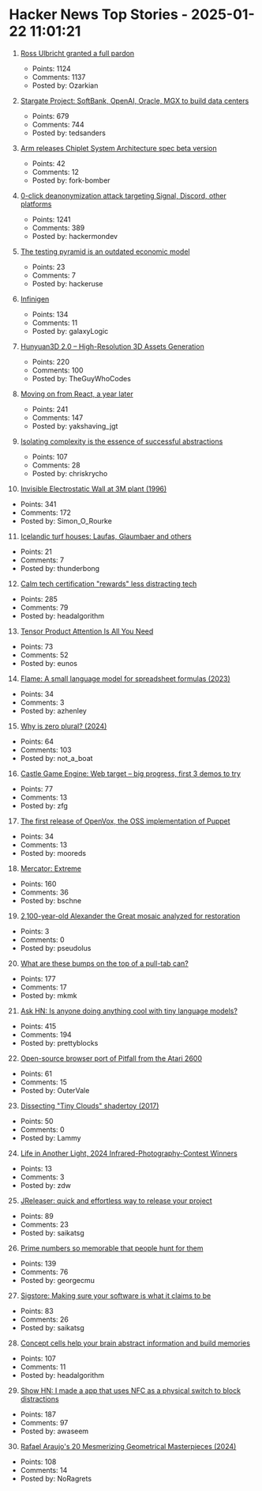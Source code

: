 # Hacker News Top Stories - 2025-01-22 11:01:21

1. [Ross Ulbricht granted a full pardon](https://twitter.com/Free_Ross/status/1881851923005165704)
   - Points: 1124
   - Comments: 1137
   - Posted by: Ozarkian

2. [Stargate Project: SoftBank, OpenAI, Oracle, MGX to build data centers](https://apnews.com/article/trump-ai-openai-oracle-softbank-son-altman-ellison-be261f8a8ee07a0623d4170397348c41)
   - Points: 679
   - Comments: 744
   - Posted by: tedsanders

3. [Arm releases Chiplet System Architecture spec beta version](https://newsroom.arm.com/blog/arm-chiplet-system-architecture-accelerating-evolution-of-silicon)
   - Points: 42
   - Comments: 12
   - Posted by: fork-bomber

4. [0-click deanonymization attack targeting Signal, Discord, other platforms](https://gist.github.com/hackermondev/45a3cdfa52246f1d1201c1e8cdef6117)
   - Points: 1241
   - Comments: 389
   - Posted by: hackermondev

5. [The testing pyramid is an outdated economic model](https://www.wiremock.io/post/rethinking-the-testing-pyramid)
   - Points: 23
   - Comments: 7
   - Posted by: hackeruse

6. [Infinigen](https://infinigen.org/)
   - Points: 134
   - Comments: 11
   - Posted by: galaxyLogic

7. [Hunyuan3D 2.0 – High-Resolution 3D Assets Generation](https://github.com/Tencent/Hunyuan3D-2)
   - Points: 220
   - Comments: 100
   - Posted by: TheGuyWhoCodes

8. [Moving on from React, a year later](https://kellysutton.com/2025/01/18/moving-on-from-react-a-year-later.html)
   - Points: 241
   - Comments: 147
   - Posted by: yakshaving_jgt

9. [Isolating complexity is the essence of successful abstractions](https://v5.chriskrycho.com/journal/essence-of-successful-abstractions/)
   - Points: 107
   - Comments: 28
   - Posted by: chriskrycho

10. [Invisible Electrostatic Wall at 3M plant (1996)](http://amasci.com/weird/unusual/e-wall.html)
   - Points: 341
   - Comments: 172
   - Posted by: Simon_O_Rourke

11. [Icelandic turf houses: Laufas, Glaumbaer and others](https://rachelsruminations.com/icelandic-turf-houses-laufas-glaumbaer/)
   - Points: 21
   - Comments: 7
   - Posted by: thunderbong

12. [Calm tech certification "rewards" less distracting tech](https://spectrum.ieee.org/calm-tech)
   - Points: 285
   - Comments: 79
   - Posted by: headalgorithm

13. [Tensor Product Attention Is All You Need](https://arxiv.org/abs/2501.06425)
   - Points: 73
   - Comments: 52
   - Posted by: eunos

14. [Flame: A small language model for spreadsheet formulas (2023)](https://arxiv.org/abs/2301.13779)
   - Points: 34
   - Comments: 3
   - Posted by: azhenley

15. [Why is zero plural? (2024)](https://ell.stackexchange.com/questions/352455/why-is-zero-plural)
   - Points: 64
   - Comments: 103
   - Posted by: not_a_boat

16. [Castle Game Engine: Web target – big progress, first 3 demos to try](https://castle-engine.io/wp/2025/01/06/web-target-big-progress-first-3-demos-to-try/)
   - Points: 77
   - Comments: 13
   - Posted by: zfg

17. [The first release of OpenVox, the OSS implementation of Puppet](https://overlookinfratech.com/2025/01/21/first-release-hot-off-the-presses/)
   - Points: 34
   - Comments: 13
   - Posted by: mooreds

18. [Mercator: Extreme](https://mrgris.com/projects/merc-extreme/)
   - Points: 160
   - Comments: 36
   - Posted by: bschne

19. [2,100-year-old Alexander the Great mosaic analyzed for restoration](https://phys.org/news/2025-01-echoing-eternity-year-alexander-great.html)
   - Points: 3
   - Comments: 0
   - Posted by: pseudolus

20. [What are these bumps on the top of a pull-tab can?](https://old.reddit.com/r/whatisthisthing/comments/1i5ztq4/comment/m8a7m8m/)
   - Points: 177
   - Comments: 17
   - Posted by: mkmk

21. [Ask HN: Is anyone doing anything cool with tiny language models?](undefined)
   - Points: 415
   - Comments: 194
   - Posted by: prettyblocks

22. [Open-source browser port of Pitfall from the Atari 2600](https://meatfighter.com/pitfall-web/)
   - Points: 61
   - Comments: 15
   - Posted by: OuterVale

23. [Dissecting "Tiny Clouds" shadertoy (2017)](https://blog.demofox.org/2017/11/26/dissecting-tiny-clouds/)
   - Points: 50
   - Comments: 0
   - Posted by: Lammy

24. [Life in Another Light, 2024 Infrared-Photography-Contest Winners](https://www.theatlantic.com/photo/2025/01/infrared-photography-contest-winners-2024/681316/)
   - Points: 13
   - Comments: 3
   - Posted by: zdw

25. [JReleaser: quick and effortless way to release your project](https://jreleaser.org/)
   - Points: 89
   - Comments: 23
   - Posted by: saikatsg

26. [Prime numbers so memorable that people hunt for them](https://www.scientificamerican.com/article/these-prime-numbers-are-so-memorable-that-people-hunt-for-them/)
   - Points: 139
   - Comments: 76
   - Posted by: georgecmu

27. [Sigstore: Making sure your software is what it claims to be](https://www.sigstore.dev/)
   - Points: 83
   - Comments: 26
   - Posted by: saikatsg

28. [Concept cells help your brain abstract information and build memories](https://www.quantamagazine.org/concept-cells-help-your-brain-abstract-information-and-build-memories-20250121/)
   - Points: 107
   - Comments: 11
   - Posted by: headalgorithm

29. [Show HN: I made a app that uses NFC as a physical switch to block distractions](https://www.foqos.app)
   - Points: 187
   - Comments: 97
   - Posted by: awaseem

30. [Rafael Araujo's 20 Mesmerizing Geometrical Masterpieces (2024)](https://abakcus.com/rafael-araujo-geometrical-masterpieces/)
   - Points: 108
   - Comments: 14
   - Posted by: NoRagrets

